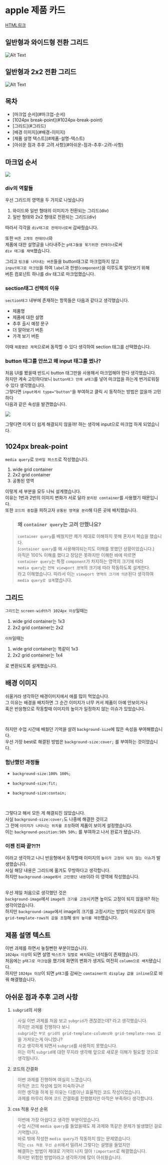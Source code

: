 # apple 제품 카드
[HTML링크](https://littlestar0508.github.io/homework/apple/apple.html)<br/>


## 일반형과 와이드형 전환 그리드
![Alt Text](https://littlestar0508.github.io/homework/md/images/apple_wide.gif)

## 일반형과 2x2 전환 그리드
![Alt Text](https://littlestar0508.github.io/homework/md/images/apple_2x2.gif)

## 목차
<ul>
<li>[마크업 순서](#마크업-순서)
<li>[1024px break-point](#1024px-break-point)
<li>[그리드](#그리드)
<li>[배경 이미지](#배경-이미지)
<li>[제품 설명 텍스트](#제품-설명-텍스트)
<li>[아쉬운 점과 추후 고려 사항](#아쉬운-점과-추후-고려-사항)
</ul>

## 마크업 순서

<img src="./images/apple_markup.jpg"/>

### div의 역할들
 우선 그리드의 영역을 두 가지로 나눴습니다 <br>
1. 와이드와 일반 형태의 이미지가 전환되는 그리드(div) <br>
2. 일반 형태와 2x2 형태로 전환되는 그리드(div) <br>

따라서 각각을 ```div태그로 컨테이너로써``` 감싸줬습니다. <br>

또한 ```버튼 2개의 컨테이너```와 <br>
제품에 대한 설명글을 나타내주는 ```p태그들을 묶기위한 컨테이너```로써<br>
```div 태그를 채택```했습니다.

그리고 ```링크를 나타내는 버튼```들을 button태그로 마크업하지 않고<br>
```input태그로 마크업```을 하여 ```label```과 한쌍(```component```)을 이루도록 알아보기 위해<br>
버튼 컴포넌트 하나를 div 태그로 마크업했습니다.

### section태그 선택의 이유
```section태그``` 내부에 존재하는 항목들은 다음과 같다고 생각했습니다.<br>
<ul>
<li> 제품명
<li> 제품에 대한 설명
<li> 추후 출시 예정 문구
<li> 더 알아보기 버튼
<li> 가격 보기 버튼
</ul>

이때 ```제품명은 제목```으로써 동작할 수 있다 생각하여 section 태그를 선택했습니다.

### button 태그를 안쓰고 왜 input 태그를 썼나?
처음 UI를 봤을때 반드시 button 태그만을 사용해서 마크업해야 한다 생각했습니다.<br>
하지만 계속 고민하다보니 ```button태그 안에 a태그```를 넣어 마크업을 하는게 번거로워질 수 있다 생각했습니다.<br>
그렇다면 ```input에서 type="button"```을 부여하고 클릭 시 동작하는 방법은 없을까 고민하다<br>
다음과 같은 속성을 발견했습니다.

<img src="./images/button_onclick.jpg">

그렇다면 이게 더 쉽게 해결되지 않을까! 하는 생각에 input으로 마크업 하게 되었습니다.

## 1024px break-point

```media query```로 ```모바일 퍼스트```로 작성했습니다.

1. wide grid container
2. 2x2 grid container
3. 공통된 영역

이렇게 세 부분을 모두 나눠 설계했습니다.<br>
이유는 1번과 2번의 이미지 변화가 서로 달라 ```분리된 container```를 사용했기 때문입니다.<br>
또한 ```코드의 중첩```을 피하고자 ```공통된 영역을 분리```해 다른 곳에 배치했습니다.<br>

> ###  왜 ```container query```는 고려 안했나요? <br>
> ```container query```를 배웠지만 제가 제대로 이해하지 못해 혼자서 복습을 했습니다. <br>
> (```container query```를 왜 사용해야되는지도 이해를 못했던 상황이었습니다.) <br>
> 아직은 100% 이해를 했다고 장담은 못하지만 이해한 바에 따르면 <br>
> ```container query```는 특정 ```component```가 차지하는 영역의 크기에 따라 <br>
> ```media query```는 ```전체 viewport 영역```의 크기에 따라 작동하도록 설계한다. <br>
> 라고 이해했습니다. 따라서 이는 ```viewport 영역의 크기에 의존```된다 생각하여 <br>
> ```media query로 설계```했습니다. <br>

## 그리드

```그리드```는 ```screen-width가 1024px 이상```일때는

1. wide grid container는 1x3
2. 2x2 grid container는 2x2

```이하```일때는

1. wide grid container는 똑같이 1x3
2. 2x2 grid container는 1x4

로 변환되도록 설계했습니다.

## 배경 이미지

쉬울거라 생각하던 배경이미지에서 애를 많이 먹었습니다.<br>
그 이유는 배경을 배치하면 그 순간 이미지가 너무 커서 제품이 아예 안보이거나<br>
혹은 반응형으로 작동할때 이미지의 높이가 일정하지 않는 이슈가 있었습니다.<br>

<br>

하지만 수업 시간에 배웠던 기억을 살려 ```background-size```에 많은 속성을 부여해봤습니다.<br>
우선 가장 best로 해결된 방법은 ```background-size:cover;``` 를 부여하는 것이었습니다.<br>

### 험난했던 과정들
<ul>
  <li>
  
  ```background-size:100% 100%;```
  
  </li>
  <li>

```background-size:fit;```

  </li>
  <li>
  
  ```background-size:contain;```
  
  </li>
</ul>
<br>

그렇다고 해서 모든 게 해결되진 않았습니다.<br>
사실 ```background-size:cover;```도 나중에 해결한 것이고<br>
그 전에 ```이미지가 나타나는 위치를 조정```하여 제품이 보이게 설정했습니다.<br>
이는 ```background-position:50% 50%;``` 를 부여하고 나서 완료가 됐습니다.<br>

### 이젠 진짜 끝?!?!<br>
이라고 생각하고 나니 반응형에서 동작할때 이미지의 ```높이가 고정이 되지 않는 이슈```가 발생했습니다.<br>
사실 해당 내용은 그리드에 옮겨도 무방하다고 생각합니다.<br>
하지만 ```background-image에서 고민했던 내용```이라 이 영역에 작성했습니다.<br>
<br>

우선 제일 처음으로 생각했던 것은<br>
```background-image```에서 ```image의 크기를 고정```시키면 높이도 고정이 되지 않을까? 하는 생각이었습니다.<br>
하지만 ```background-image```에서 image의 크기를 고정시키는 방법이 떠오르지 않아<br>
```grid-template-rows의 값을 조절```해 ```셀의 높이를 제한```했습니다.

## 제품 설명 텍스트

이번 과제를 하면서 놓칠뻔한 부분이었습니다.<br>
```1024px 이상```이 되면 설명 ```텍스트가 일렬로 배치```되는 녀석들이 존재했습니다.<br>
처음에는 ```p태그로 마크업```을 했기에 화면의 변화가 생겨도 여전히 ```column으로 배치```됐습니다.<br>
하지만 ```1024px 이상```이 되면 ```p태그```를 감싸는 ```container의 display 값을 inline```으로 바꿔 해결했습니다.<br>

## 아쉬운 점과 추후 고려 사항
1. ```subgrid```의 사용
> 사실 이번 과제를 처음 보고 ```subgrid```가 괜찮겠는데? 라고 생각했습니다.<br>
> 하지만 과제를 진행하다 보니<br>
> ```subgrid```는 ```부모 grid의 grid-template-columns와 grid-template-rows 값```을 가져오는게 아니었나?<br>
> 라고 생각하게 되면서 ```subgrid```를 사용하지 못했습니다.<br>
> 이는 아직 ```subgrid```에 대한 무지라 생각해 앞으로 새로운 이해가 필요할 것으로 생각됩니다.<br>

2. 코드의 간결화
> 이번 과제를 진행하며 여실히 느꼈습니다. <br> 
> 아직은 코드 작성에 있어 미숙하구나!<br>
> 이런 생각을 하게 된 이유는 다름아닌 효율적인 코드 작성이었습니다. <br>
> 과제를 마무리 하며 코드 간결화를 진행했지만 아직은 부족하다 생각합니다. <br>

3. css 적용 우선 순위
> 이번에 가장 아쉽다고 생각한 부분이었습니다.<br>
> 수업 시간에 ```media query```를 들었을때도 제 과제와 똑같은 문제가 발생했던 걸로 기억합니다.<br>
> 바로 밖에 작성한 ```media query```가 작동하지 않는 문제였습니다.<br>
> 이는 ```css 적용 우선 순위```에서 밀려서 그렇다는 설명을 들었지만<br>
> 해결하는 방법이 제대로 기억이 나지 않아 ```!important```로 해결했습니다.<br>
> 하지만 위험한 방법이라고 생각하기에 많이 아쉬웠습니다.<br>